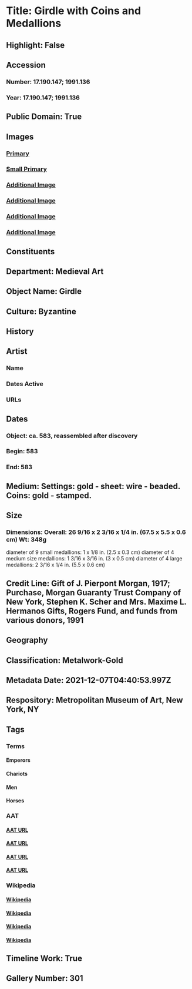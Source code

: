 # Title: Girdle with Coins and Medallions
## Highlight: False
## Accession
### Number: 17.190.147; 1991.136
### Year: 17.190.147; 1991.136
## Public Domain: True
## Images
### [Primary](https://images.metmuseum.org/CRDImages/md/original/DT224195.jpg)
### [Small Primary](https://images.metmuseum.org/CRDImages/md/web-large/DT224195.jpg)
### [Additional Image](https://images.metmuseum.org/CRDImages/md/original/sf1991-136s1.jpg)
### [Additional Image](https://images.metmuseum.org/CRDImages/md/original/dp30688.jpg)
### [Additional Image](https://images.metmuseum.org/CRDImages/md/original/sf1991-136s2.jpg)
### [Additional Image](https://images.metmuseum.org/CRDImages/md/original/dp30689.jpg)
## Constituents
## Department: Medieval Art
## Object Name: Girdle
## Culture: Byzantine
## History
## Artist
### Name
### Dates Active
### URLs
## Dates
### Object: ca. 583, reassembled after discovery
### Begin: 583
### End: 583
## Medium: Settings: gold - sheet: wire - beaded.  Coins: gold - stamped.
## Size
### Dimensions: Overall: 26 9/16 x 2 3/16 x 1/4 in. (67.5 x 5.5 x 0.6 cm)  Wt: 348g
diameter of 9 small medallions: 1 x 1/8 in. (2.5 x 0.3 cm)
diameter of 4 medium size medallions: 1 3/16 x 3/16 in. (3 x 0.5 cm)
diameter of 4 large medallions: 2 3/16 x 1/4 in. (5.5 x 0.6 cm)
## Credit Line: Gift of J. Pierpont Morgan, 1917; Purchase, Morgan Guaranty Trust Company of New York, Stephen K. Scher and Mrs. Maxime L. Hermanos Gifts, Rogers Fund, and funds from various donors, 1991
## Geography
## Classification: Metalwork-Gold
## Metadata Date: 2021-12-07T04:40:53.997Z
## Respository: Metropolitan Museum of Art, New York, NY
## Tags
### Terms
#### Emperors
#### Chariots
#### Men
#### Horses
### AAT
#### [AAT URL](http://vocab.getty.edu/page/aat/300025480)
#### [AAT URL](http://vocab.getty.edu/page/aat/300212699)
#### [AAT URL](http://vocab.getty.edu/page/aat/300025928)
#### [AAT URL](http://vocab.getty.edu/page/aat/300250148)
### Wikipedia
#### [Wikipedia]()
#### [Wikipedia]()
#### [Wikipedia]()
#### [Wikipedia]()
## Timeline Work: True
## Gallery Number: 301